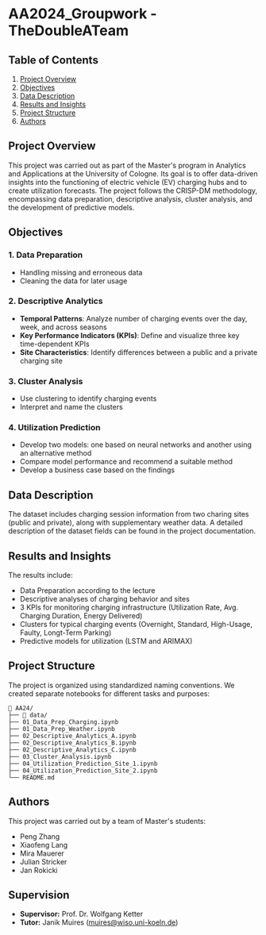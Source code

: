 # AA2024_Groupwork - TheDoubleATeam

## Table of Contents
1. [Project Overview](#project-overview)
2. [Objectives](#objectives)
3. [Data Description](#data-description)
4. [Results and Insights](#results-and-insights)
5. [Project Structure](#project-structure)
6. [Authors](#authors)

## Project Overview
This project was carried out as part of the Master's program in Analytics and Applications at the University of Cologne. Its goal is to offer data-driven insights into the functioning of electric vehicle (EV) charging hubs and to create utilization forecasts. The project follows the CRISP-DM methodology, encompassing data preparation, descriptive analysis, cluster analysis, and the development of predictive models.

## Objectives
### 1. Data Preparation
- Handling missing and erroneous data
- Cleaning the data for later usage

### 2. Descriptive Analytics
- **Temporal Patterns**: Analyze number of charging events over the day, week, and across seasons
- **Key Performance Indicators (KPIs)**: Define and visualize three key time-dependent KPIs
- **Site Characteristics**: Identify differences between a public and a private charging site

### 3. Cluster Analysis
- Use clustering to identify charging events
- Interpret and name the clusters

### 4. Utilization Prediction
- Develop two models: one based on neural networks and another using an alternative method
- Compare model performance and recommend a suitable method
- Develop a business case based on the findings

## Data Description
The dataset includes charging session information from two charing sites (public and private), along with supplementary weather data. A detailed description of the dataset fields can be found in the project documentation.

## Results and Insights
The results include:
- Data Preparation according to the lecture
- Descriptive analyses of charging behavior and sites
- 3 KPIs for monitoring charging infrastructure (Utilization Rate, Avg. Charging Duration, Energy Delivered)
- Clusters for typical charging events (Overnight, Standard, High-Usage, Faulty, Longt-Term Parking)
- Predictive models for utilization (LSTM and ARIMAX)

## Project Structure
The project is organized using standardized naming conventions. We created separate notebooks for different tasks and purposes:
```
📂 AA24/
├── 📁 data/                
├── 01_Data_Prep_Charging.ipynb
├── 01_Data_Prep_Weather.ipynb  
├── 02_Descriptive_Analytics_A.ipynb             
├── 02_Descriptive_Analytics_B.ipynb   
├── 02_Descriptive_Analytics_C.ipynb   
├── 03_Cluster_Analysis.ipynb
├── 04_Utilization_Prediction_Site_1.ipynb            
├── 04_Utilization_Prediction_Site_2.ipynb       
└── README.md               
```


## Authors
This project was carried out by a team of Master's students:
- Peng Zhang
- Xiaofeng Lang
- Mira Mauerer
- Julian Stricker
- Jan Rokicki

## Supervision
- **Supervisor:** Prof. Dr. Wolfgang Ketter
- **Tutor:** Janik Muires (muires@wiso.uni-koeln.de)
